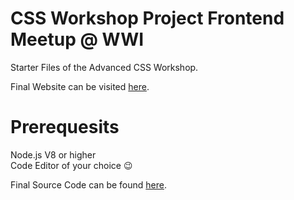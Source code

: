 # CSS Workshop Project Frontend Meetup @ WWI

Starter Files of the Advanced CSS Workshop.

Final Website can be visited [here](https://the-grand-hotel.netlify.com/).

# Prerequesits

Node.js V8 or higher<br/>
Code Editor of your choice :wink:

Final Source Code can be found [here](https://github.com/pboth1304/css-course-project).
